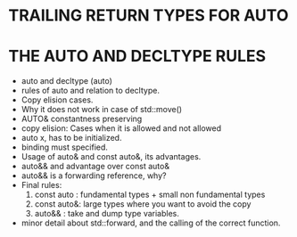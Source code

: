 # TRAILING RETURN TYPES FOR AUTO
# THE AUTO AND DECLTYPE RULES

- auto and decltype (auto)
- rules of auto and relation to decltype.
- Copy elision cases.
- Why it does not work in case of std::move()
- AUTO& constantness preserving
- copy elision: Cases when it is allowed and not allowed
- auto x, has to be initialized.
- binding must specified.
- Usage of auto& and const auto&, its advantages.
- auto&& and advantage over const auto&
- auto&& is a forwarding reference, why?
- Final rules:
  1. const auto : fundamental types + small non fundamental types
  2. const auto&: large types where you want to avoid the copy
  3. auto&& : take and dump type variables.
- minor detail about std::forward, and the calling of the correct function.
